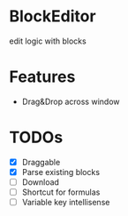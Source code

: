 # BlockEditor
edit logic with blocks

# Features
- Drag&Drop across window

# TODOs
- [x] Draggable
- [x] Parse existing blocks
- [ ] Download
- [ ] Shortcut for formulas
- [ ] Variable key intellisense
